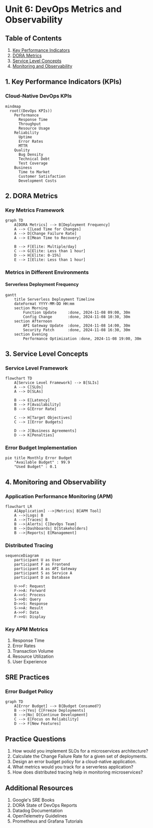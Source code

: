 # Unit 6: DevOps Metrics and Observability

## Table of Contents
1. [Key Performance Indicators](#kpis)
2. [DORA Metrics](#dora)
3. [Service Level Concepts](#sls)
4. [Monitoring and Observability](#monitoring)

## 1. Key Performance Indicators (KPIs) <a name="kpis"></a>

### Cloud-Native DevOps KPIs

```mermaid
mindmap
  root((DevOps KPIs))
    Performance
      Response Time
      Throughput
      Resource Usage
    Reliability
      Uptime
      Error Rates
      MTTR
    Quality
      Bug Density
      Technical Debt
      Test Coverage
    Business
      Time to Market
      Customer Satisfaction
      Development Costs
```

## 2. DORA Metrics <a name="dora"></a>

### Key Metrics Framework

```mermaid
graph TD
    A[DORA Metrics] --> B[Deployment Frequency]
    A --> C[Lead Time for Changes]
    A --> D[Change Failure Rate]
    A --> E[Mean Time to Recovery]
    
    B --> F[Elite: Multiple/day]
    C --> G[Elite: Less than 1 hour]
    D --> H[Elite: 0-15%]
    E --> I[Elite: Less than 1 hour]
```

### Metrics in Different Environments

#### Serverless Deployment Frequency
```mermaid
gantt
    title Serverless Deployment Timeline
    dateFormat YYYY-MM-DD HH:mm
    section Morning
        Function Update     :done, 2024-11-08 09:00, 30m
        Config Change       :done, 2024-11-08 10:30, 30m
    section Afternoon
        API Gateway Update  :done, 2024-11-08 14:00, 30m
        Security Patch      :done, 2024-11-08 16:30, 30m
    section Evening
        Performance Optimization :done, 2024-11-08 19:00, 30m
```

## 3. Service Level Concepts <a name="sls"></a>

### Service Level Framework
```mermaid
flowchart TD
    A[Service Level Framework] --> B[SLIs]
    A --> C[SLOs]
    A --> D[SLAs]
    
    B --> E[Latency]
    B --> F[Availability]
    B --> G[Error Rate]
    
    C --> H[Target Objectives]
    C --> I[Error Budgets]
    
    D --> J[Business Agreements]
    D --> K[Penalties]
```

### Error Budget Implementation
```mermaid
pie title Monthly Error Budget
    "Available Budget" : 99.9
    "Used Budget" : 0.1
```

## 4. Monitoring and Observability <a name="monitoring"></a>

### Application Performance Monitoring (APM)

```mermaid
flowchart LR
    A[Application] -->|Metrics| B[APM Tool]
    A -->|Logs| B
    A -->|Traces| B
    B -->|Alerts| C[DevOps Team]
    B -->|Dashboards| D[Stakeholders]
    B -->|Reports| E[Management]
```

### Distributed Tracing
```mermaid
sequenceDiagram
    participant U as User
    participant F as Frontend
    participant A as API Gateway
    participant S as Service A
    participant D as Database
    
    U->>F: Request
    F->>A: Forward
    A->>S: Process
    S->>D: Query
    D->>S: Response
    S->>A: Result
    A->>F: Data
    F->>U: Display
```

### Key APM Metrics
1. Response Time
2. Error Rates
3. Transaction Volume
4. Resource Utilization
5. User Experience

## SRE Practices

### Error Budget Policy
```mermaid
graph TD
    A[Error Budget] --> B{Budget Consumed?}
    B -->|Yes| C[Freeze Deployments]
    B -->|No| D[Continue Development]
    C --> E[Focus on Reliability]
    D --> F[New Features]
```

## Practice Questions
1. How would you implement SLOs for a microservices architecture?
2. Calculate the Change Failure Rate for a given set of deployments.
3. Design an error budget policy for a cloud-native application.
4. What metrics would you track for a serverless application?
5. How does distributed tracing help in monitoring microservices?

## Additional Resources
1. Google's SRE Books
2. DORA State of DevOps Reports
3. Datadog Documentation
4. OpenTelemetry Guidelines
5. Prometheus and Grafana Tutorials
